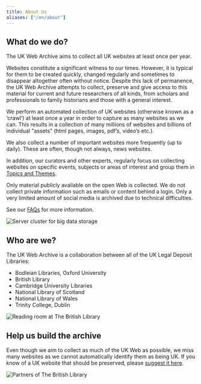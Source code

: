 ```yaml
---
title: About Us
aliases: ["/en/about"]
---
```

## What do we do?

The UK Web Archive aims to collect all UK websites at least once per year.

Websites constitute a significant witness to our times. However, it is typical for them to be created quickly, changed regularly and sometimes to disappear altogether often without notice. Despite this lack of permanence, the UK Web Archive attempts to collect, preserve and give access to this material for current and future researchers of all kinds, from scholars and professionals to family historians and those with a general interest.

We perform an automated collection of UK websites (otherwise known as a ‘crawl’) at least once a year in order to capture as many websites as we can. This results in a collection of many millions of websites and billions of individual "assets" (html pages, images, pdf’s, video’s etc.).

We also collect a number of important websites more frequently (up to daily). These are often, though not always, news websites.

In addition, our curators and other experts, regularly focus on collecting websites on specific events, subjects or areas of interest and group them in [Topics and Themes](https://www.webarchive.org.uk/en/ukwa/collection).

Only material publicly available on the open Web is collected. We do not collect private information such as emails or content behind a login. Only a very limited amount of social media is archived due to technical difficulties.

See our [FAQs](https://www.webarchive.org.uk/en/ukwa/info/faq) for more information.

![Server cluster for big data storage](https://www.webarchive.org.uk/en/ukwa/img/47007971.JPG)

## Who are we?

The UK Web Archive is a collaboration between all of the UK Legal Deposit Libraries:

* Bodleian Libraries, Oxford University
* British Library
* Cambridge University Libraries
* National Library of Scotland
* National Library of Wales
* Trinity College, Dublin

![Reading room at The British Library](https://www.webarchive.org.uk/en/ukwa/img/47008070.jpg)

## Help us build the archive

Even though we aim to collect as much of the UK Web as possible, we miss many websites as we cannot automatically identify them as being UK. If you know of a UK website that should be preserved, please [suggest it here](https://www.webarchive.org.uk/en/ukwa/info/nominate).

![Partners of The British Library](https://www.webarchive.org.uk/en/ukwa/img/about-logos.png)